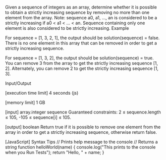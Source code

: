 Given a sequence of integers as an array, determine whether it is possible to obtain a strictly increasing sequence by removing no more than one element from the array.
Note: sequence a0, a1, ..., an is considered to be a strictly increasing if a0 < a1 < ... < an. Sequence containing only one element is also considered to be strictly increasing.
Example


For sequence = [1, 3, 2, 1], the output should be
solution(sequence) = false.
There is no one element in this array that can be removed in order to get a strictly increasing sequence.


For sequence = [1, 3, 2], the output should be
solution(sequence) = true.
You can remove 3 from the array to get the strictly increasing sequence [1, 2]. Alternately, you can remove 2 to get the strictly increasing sequence [1, 3].


Input/Output


[execution time limit] 4 seconds (js)


[memory limit] 1 GB


[input] array.integer sequence
Guaranteed constraints:
2 ≤ sequence.length ≤ 105,
-105 ≤ sequence[i] ≤ 105.


[output] boolean
Return true if it is possible to remove one element from the array in order to get a strictly increasing sequence, otherwise return false.


[JavaScript] Syntax Tips
// Prints help message to the console
// Returns a string
function helloWorld(name) {
    console.log("This prints to the console when you Run Tests");
    return "Hello, " + name;
}


